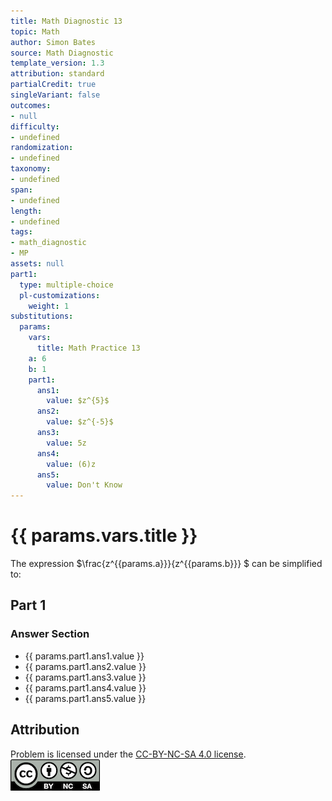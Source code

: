 ```yaml
---
title: Math Diagnostic 13
topic: Math
author: Simon Bates
source: Math Diagnostic
template_version: 1.3
attribution: standard
partialCredit: true
singleVariant: false
outcomes:
- null
difficulty:
- undefined
randomization:
- undefined
taxonomy:
- undefined
span:
- undefined
length:
- undefined
tags:
- math_diagnostic
- MP
assets: null
part1:
  type: multiple-choice
  pl-customizations:
    weight: 1
substitutions:
  params:
    vars:
      title: Math Practice 13
    a: 6
    b: 1
    part1:
      ans1:
        value: $z^{5}$
      ans2:
        value: $z^{-5}$
      ans3:
        value: 5z
      ans4:
        value: (6)z
      ans5:
        value: Don't Know
---
```

# {{ params.vars.title }}
The expression $\frac{z^{{params.a}}}{z^{{params.b}}} $ can be simplified to:

## Part 1

### Answer Section

- {{ params.part1.ans1.value }}
- {{ params.part1.ans2.value }}
- {{ params.part1.ans3.value }}
- {{ params.part1.ans4.value }}
- {{ params.part1.ans5.value }}

## Attribution

Problem is licensed under the [CC-BY-NC-SA 4.0 license](https://creativecommons.org/licenses/by-nc-sa/4.0/).<br> ![The Creative Commons 4.0 license requiring attribution-BY, non-commercial-NC, and share-alike-SA license.](https://raw.githubusercontent.com/firasm/bits/master/by-nc-sa.png)